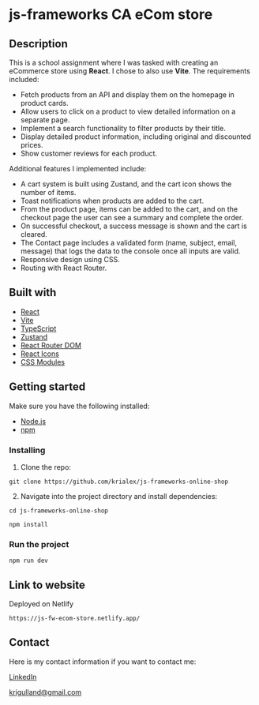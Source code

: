 # js-frameworks CA eCom store

## Description

This is a school assignment where I was tasked with creating an eCommerce store using **React**. I chose to also use **Vite**. The requirements included:

- Fetch products from an API and display them on the homepage in product cards.
- Allow users to click on a product to view detailed information on a separate page.
- Implement a search functionality to filter products by their title.
- Display detailed product information, including original and discounted prices.
- Show customer reviews for each product.

Additional features I implemented include:

- A cart system is built using Zustand, and the cart icon shows the number of items.
- Toast notifications when products are added to the cart.
- From the product page, items can be added to the cart, and on the checkout page the user can see a summary and complete the order.
- On successful checkout, a success message is shown and the cart is cleared.
- The Contact page includes a validated form (name, subject, email, message) that logs the data to the console once all inputs are valid.
- Responsive design using CSS.
- Routing with React Router.

## Built with

- [React](https://reactjs.org/)
- [Vite](https://vitejs.dev/)
- [TypeScript](https://www.typescriptlang.org/)
- [Zustand](https://zustand-demo.pmnd.rs/)
- [React Router DOM](https://reactrouter.com/)
- [React Icons](https://react-icons.github.io/react-icons/)
- [CSS Modules](https://github.com/css-modules/css-modules)

## Getting started

Make sure you have the following installed:

- [Node.js](https://nodejs.org/)
- [npm](https://www.npmjs.com/)

### Installing

1. Clone the repo:

```
git clone https://github.com/krialex/js-frameworks-online-shop
```

2. Navigate into the project directory and install dependencies:

```
cd js-frameworks-online-shop
```

```
npm install
```

### Run the project

```
npm run dev
```

## Link to website

Deployed on Netlify

```
https://js-fw-ecom-store.netlify.app/
```

## Contact

Here is my contact information if you want to contact me:

[LinkedIn](https://www.linkedin.com/feed/?trk=guest_homepage-basic_nav-header-signin "KristineAlexandersen profile")

<krigulland@gmail.com>
